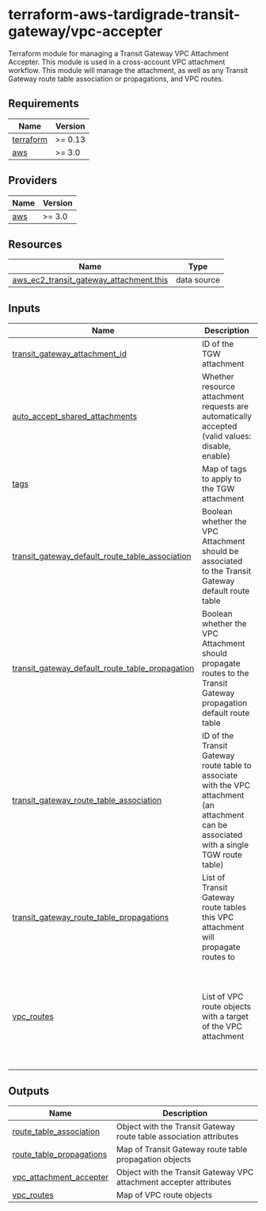 # terraform-aws-tardigrade-transit-gateway/vpc-accepter

Terraform module for managing a Transit Gateway VPC Attachment Accepter. This module is used in a
cross-account VPC attachment workflow. This module will manage the attachment, as well as any Transit
Gateway route table association or propagations, and VPC routes.

<!-- BEGIN TFDOCS -->
## Requirements

| Name | Version |
|------|---------|
| <a name="requirement_terraform"></a> [terraform](#requirement\_terraform) | >= 0.13 |
| <a name="requirement_aws"></a> [aws](#requirement\_aws) | >= 3.0 |

## Providers

| Name | Version |
|------|---------|
| <a name="provider_aws"></a> [aws](#provider\_aws) | >= 3.0 |

## Resources

| Name | Type |
|------|------|
| [aws_ec2_transit_gateway_attachment.this](https://registry.terraform.io/providers/hashicorp/aws/latest/docs/data-sources/ec2_transit_gateway_attachment) | data source |

## Inputs

| Name | Description | Type | Default | Required |
|------|-------------|------|---------|:--------:|
| <a name="input_transit_gateway_attachment_id"></a> [transit\_gateway\_attachment\_id](#input\_transit\_gateway\_attachment\_id) | ID of the TGW attachment | `string` | n/a | yes |
| <a name="input_auto_accept_shared_attachments"></a> [auto\_accept\_shared\_attachments](#input\_auto\_accept\_shared\_attachments) | Whether resource attachment requests are automatically accepted (valid values: disable, enable) | `string` | `"disable"` | no |
| <a name="input_tags"></a> [tags](#input\_tags) | Map of tags to apply to the TGW attachment | `map(string)` | `{}` | no |
| <a name="input_transit_gateway_default_route_table_association"></a> [transit\_gateway\_default\_route\_table\_association](#input\_transit\_gateway\_default\_route\_table\_association) | Boolean whether the VPC Attachment should be associated to the Transit Gateway default route table | `bool` | `true` | no |
| <a name="input_transit_gateway_default_route_table_propagation"></a> [transit\_gateway\_default\_route\_table\_propagation](#input\_transit\_gateway\_default\_route\_table\_propagation) | Boolean whether the VPC Attachment should propagate routes to the Transit Gateway propagation default route table | `bool` | `true` | no |
| <a name="input_transit_gateway_route_table_association"></a> [transit\_gateway\_route\_table\_association](#input\_transit\_gateway\_route\_table\_association) | ID of the Transit Gateway route table to associate with the VPC attachment (an attachment can be associated with a single TGW route table) | <pre>object({<br/>    transit_gateway_route_table_id = string<br/>  })</pre> | `null` | no |
| <a name="input_transit_gateway_route_table_propagations"></a> [transit\_gateway\_route\_table\_propagations](#input\_transit\_gateway\_route\_table\_propagations) | List of Transit Gateway route tables this VPC attachment will propagate routes to | <pre>list(object({<br/>    # `name` is used as for_each key<br/>    name                           = string<br/>    transit_gateway_route_table_id = string<br/>  }))</pre> | `[]` | no |
| <a name="input_vpc_routes"></a> [vpc\_routes](#input\_vpc\_routes) | List of VPC route objects with a target of the VPC attachment | <pre>list(object({<br/>    # `name` is used as for_each key<br/>    name                        = string<br/>    route_table_id              = string<br/>    destination_cidr_block      = optional(string)<br/>    destination_ipv6_cidr_block = optional(string)<br/>    destination_prefix_list_id  = optional(string)<br/>  }))</pre> | `[]` | no |

## Outputs

| Name | Description |
|------|-------------|
| <a name="output_route_table_association"></a> [route\_table\_association](#output\_route\_table\_association) | Object with the Transit Gateway route table association attributes |
| <a name="output_route_table_propagations"></a> [route\_table\_propagations](#output\_route\_table\_propagations) | Map of Transit Gateway route table propagation objects |
| <a name="output_vpc_attachment_accepter"></a> [vpc\_attachment\_accepter](#output\_vpc\_attachment\_accepter) | Object with the Transit Gateway VPC attachment accepter attributes |
| <a name="output_vpc_routes"></a> [vpc\_routes](#output\_vpc\_routes) | Map of VPC route objects |

<!-- END TFDOCS -->
